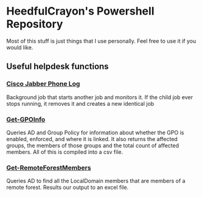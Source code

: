 # HeedfulCrayon's Powershell Repository
Most of this stuff is just things that I use personally. Feel free to use it if you would like.
## Useful helpdesk functions
### [Cisco Jabber Phone Log](https://github.com/HeedfulCrayon/Powershell/blob/master/Helpdesk/Chatlog.ps1)
Background job that starts another job and monitors it.  If the child job ever stops running, it removes it and creates a new identical job
### [Get-GPOInfo](https://github.com/HeedfulCrayon/Powershell/blob/master/Helpdesk/Domain/Get-GPOInfo.ps1)
Queries AD and Group Policy for information about whether the GPO is enabled, enforced, and where it is linked.  It also returns the affected groups, the members of those groups and the total count of affected members. All of this is compiled into a csv file.
### [Get-RemoteForestMembers](https://github.com/HeedfulCrayon/Powershell/blob/master/Helpdesk/Domain/Get-RemoteForestMembers.ps1)
Queries AD to find all the LocalDomain members that are members of a remote forest. Results our output to an excel file.

